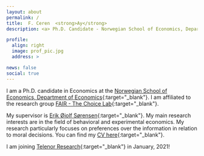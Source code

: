 ```yaml
---
layout: about
permalink: /
title:  F. Ceren  <strong>Ay</strong>
description: <a> Ph.D. Candidate - Norwegian School of Economics, Department of Economics </a>

profile:
  align: right
  image: prof_pic.jpg
  address: >

news: false
social: true
---
```


I am a Ph.D. candidate in Economics at the [Norwegian School of Economics, Department of Economics](https://www.nhh.no/en/departments/economics/){:target="\_blank"}. I am affiliated to the research group [FAIR - The Choice Lab](https://www.nhh.no/en/research-centres/fair/about/){:target="\_blank"}. 

My supervisor is [Erik Øiolf Sørensen](https://www.nhh.no/en/employees/faculty/erik-oiolf-sorensen/){:target="\_blank"}. My main research interests are in the field of behavioral and experimental economics. My research particularly focuses on preferences over the information in relation to moral decisions. 
You can find my [CV here](/assets/pdf/Ay_CV.pdf){:target="\_blank"}.

I am joining [Telenor Research](https://www.telenor.com/innovation/research/){:target="\_blank"} in January, 2021!
